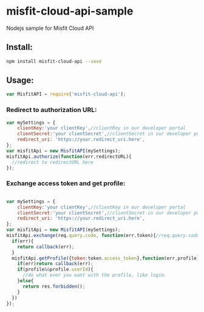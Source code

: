 misfit-cloud-api-sample
=======================

Nodejs sample for Misfit Cloud API

## Install:

```bash
npm install misfit-cloud-api --save
```

## Usage:

```javascript
var MisfitAPI = require('misfit-cloud-api'); 
```

### Redirect to authorization URL:
```javascript
var mySettings = {
	clientKey:'your clientKey',//clientKey in our developer portal
	clientSecret:'your clientSecret',//clientSecret in our developer portal
	redirect_uri: 'https://your.redirect_uri.here',
};
var misfitApi = new MisfitAPI(mySettings);
misfitApi.authorize(function(err,redirectURL){
  //redirect to redirectURL here
});

```

### Exchange access token and get profile:
```javascript

var mySettings = {
	clientKey:'your clientKey',//clientKey in our developer portal
	clientSecret:'your clientSecret',//clientSecret in our developer portal
	redirect_uri: 'https://your.redirect_uri.here',
};
var misfitApi = new MisfitAPI(mySettings);
misfitApi.exchange(req.query.code, function(err,token){//req.query.code: the code parameter in URL
  if(err){
    return callback(err);
  }
  misfitApi.getProfile({token:token.access_token},function(err,profile){
    if(err)return callback(err);
    if(profile&&profile.userId){
      //do what ever you want with the profile, like login.
    }else{
      return res.forbidden();
    }
  })
});

```